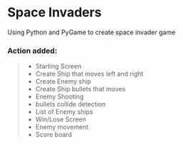 # Space Invaders
Using Python and PyGame to create space invader game

### Action added:
> * Starting Screen
> * Create Ship that moves left and right
> * Create Enemy ship
> * Create Ship bullets that moves
> * Enemy Shooting
> * bullets collide detection 
> * List of Enemy ships
> * Win/Lose Screen
> * Enemy movement  
> * Score board